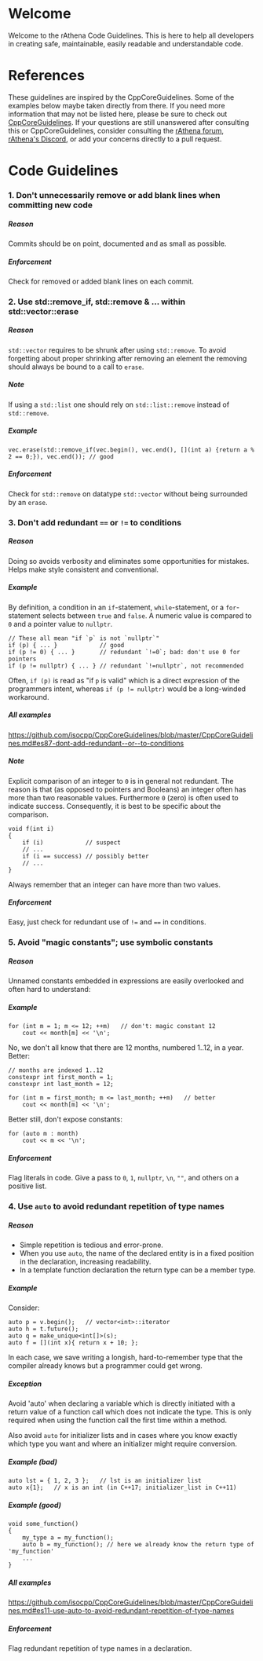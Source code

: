 # Welcome
Welcome to the rAthena Code Guidelines. 
This is here to help all developers in creating safe, maintainable, easily readable and understandable code.

# References
These guidelines are inspired by the CppCoreGuidelines. Some of the examples below maybe taken directly from there.
If you need more information that may not be listed here, please be sure to check out [CppCoreGuidelines](https://github.com/isocpp/CppCoreGuidelines/blob/master/CppCoreGuidelines.md).
If your questions are still unanswered after consulting this or CppCoreGuidelines, consider consulting the [rAthena forum](https://rathena.org/board/), [rAthena's Discord](https://rathena.org/discord/), or add your concerns directly to a pull request.

# Code Guidelines
### 1. Don't unnecessarily remove or add blank lines when committing new code

##### Reason

Commits should be on point, documented and as small as possible.

##### Enforcement

Check for removed or added blank lines on each commit.

### 2. Use std::remove_if, std::remove & ... within std::vector::erase

##### Reason

`std::vector` requires to be shrunk after using `std::remove`. To avoid forgetting about proper shrinking after removing an element the removing should always be bound to a call to `erase`.

##### Note

If using a `std::list` one should rely on `std::list::remove` instead of `std::remove`.

##### Example

    vec.erase(std::remove_if(vec.begin(), vec.end(), [](int a) {return a % 2 == 0;}), vec.end()); // good

##### Enforcement

Check for `std::remove` on datatype `std::vector` without being surrounded by an `erase`.

### 3. Don't add redundant `==` or `!=` to conditions

##### Reason

Doing so avoids verbosity and eliminates some opportunities for mistakes.
Helps make style consistent and conventional.

##### Example

By definition, a condition in an `if`-statement, `while`-statement, or a `for`-statement selects between `true` and `false`.
A numeric value is compared to `0` and a pointer value to `nullptr`.

    // These all mean "if `p` is not `nullptr`"
    if (p) { ... }            // good
    if (p != 0) { ... }       // redundant `!=0`; bad: don't use 0 for pointers
    if (p != nullptr) { ... } // redundant `!=nullptr`, not recommended

Often, `if (p)` is read as "if `p` is valid" which is a direct expression of the programmers intent,
whereas `if (p != nullptr)` would be a long-winded workaround.

##### All examples
https://github.com/isocpp/CppCoreGuidelines/blob/master/CppCoreGuidelines.md#es87-dont-add-redundant--or--to-conditions

##### Note

Explicit comparison of an integer to `0` is in general not redundant.
The reason is that (as opposed to pointers and Booleans) an integer often has more than two reasonable values.
Furthermore `0` (zero) is often used to indicate success.
Consequently, it is best to be specific about the comparison.

    void f(int i)
    {
        if (i)            // suspect
        // ...
        if (i == success) // possibly better
        // ...
    }

Always remember that an integer can have more than two values.

##### Enforcement

Easy, just check for redundant use of `!=` and `==` in conditions.

### 5. Avoid "magic constants"; use symbolic constants

##### Reason

Unnamed constants embedded in expressions are easily overlooked and often hard to understand:

##### Example

    for (int m = 1; m <= 12; ++m)   // don't: magic constant 12
        cout << month[m] << '\n';

No, we don't all know that there are 12 months, numbered 1..12, in a year. Better:

    // months are indexed 1..12
    constexpr int first_month = 1;
    constexpr int last_month = 12;

    for (int m = first_month; m <= last_month; ++m)   // better
        cout << month[m] << '\n';

Better still, don't expose constants:

    for (auto m : month)
        cout << m << '\n';

##### Enforcement

Flag literals in code. Give a pass to `0`, `1`, `nullptr`, `\n`, `""`, and others on a positive list.

### 4. Use `auto` to avoid redundant repetition of type names

##### Reason

* Simple repetition is tedious and error-prone.
* When you use `auto`, the name of the declared entity is in a fixed position in the declaration, increasing readability.
* In a template function declaration the return type can be a member type.

##### Example

Consider:

    auto p = v.begin();   // vector<int>::iterator
    auto h = t.future();
    auto q = make_unique<int[]>(s);
    auto f = [](int x){ return x + 10; };

In each case, we save writing a longish, hard-to-remember type that the compiler already knows but a programmer could get wrong.

##### Exception

Avoid 'auto' when declaring a variable which is directly initiated with a return value of a function call which does not indicate the type. This is only required when using the function call the first time within a method.

Also avoid `auto` for initializer lists and in cases where you know exactly which type you want and where an initializer might require conversion.

##### Example (bad)

    auto lst = { 1, 2, 3 };   // lst is an initializer list
    auto x{1};   // x is an int (in C++17; initializer_list in C++11)

##### Example (good)

    void some_function()
    {
        my_type a = my_function();
        auto b = my_function(); // here we already know the return type of 'my_function'
        ...
    }
 
##### All examples
https://github.com/isocpp/CppCoreGuidelines/blob/master/CppCoreGuidelines.md#es11-use-auto-to-avoid-redundant-repetition-of-type-names
 
##### Enforcement

Flag redundant repetition of type names in a declaration.
